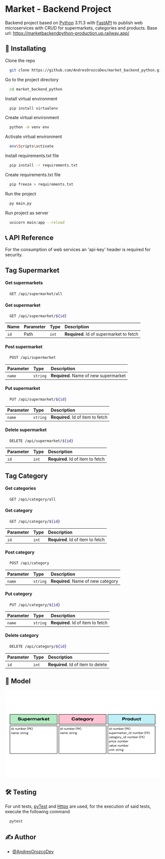 
# Market - Backend Project

Backend project based on [Python](https://www.python.org/) 3.11.3 with [FastAPI](https://fastapi.tiangolo.com/) to publish web microservices with CRUD for supermarkets, categories and products. Base url: https://marketbackendpython-production.up.railway.app/


## 🧰 Installating

Clone the repo
```bash
  git clone https://github.com/AndresOrozcoDev/market_backend_python.git
```

Go to the project directory
```bash
  cd market_backend_python
```

Install virtual environment
```bash
  pip install virtualenv
```

Create virtual environment
```bash
  python -m venv env
```

Activate virtual environment
```bash
  env\Scripts\activate
```

Install requirements.txt file
```bash
  pip install -r requirements.txt
```

Create requirements.txt file
```bash
  pip freeze > requirements.txt
```

Run the project
```bash
  py main.py
```

Run project as server
```bash
  uvicorn main:app --reload
```


## 📞 API Reference

For the consumption of web services an 'api-key' header is required for security.

## Tag Supermarket

#### Get supermarkets

```bash
  GET /api/supermarket/all
```

#### Get supermarket

```bash
  GET /api/supermarket/${id}
```

| Name | Parameter | Type     | Description                       |
| :-------- | :-------- | :------- | :-------------------------------- |
| `id`      | Path      | `int` | **Required**. Id of supermarket to fetch |

#### Post supermarket

```bash
  POST /api/supermarket
```

| Parameter | Type     | Description                       |
| :-------- | :------- | :-------------------------------- |
| `name`      | `string` | **Required**. Name of new supermarket |

#### Put supermarket

```bash
  PUT /api/supermarket/${id}
```

| Parameter | Type     | Description                       |
| :-------- | :------- | :-------------------------------- |
| `name`      | `string` | **Required**. Id of item to fetch |

#### Delete supermarket

```bash
  DELETE /api/supermarket/${id}
```

| Parameter | Type     | Description                       |
| :-------- | :------- | :-------------------------------- |
| `id`      | `int` | **Required**. Id of item to fetch |


## Tag Category

#### Get categories

```bash
  GET /api/category/all
```

#### Get category

```bash
  GET /api/category/${id}
```

| Parameter | Type     | Description                       |
| :-------- | :------- | :-------------------------------- |
| `id`      | `int` | **Required**. Id of item to fetch |

#### Post category

```bash
  POST /api/category
```

| Parameter | Type     | Description                       |
| :-------- | :------- | :-------------------------------- |
| `name`      | `string` | **Required**. Name of new category |

#### Put category

```bash
  PUT /api/category/${id}
```

| Parameter | Type     | Description                       |
| :-------- | :------- | :-------------------------------- |
| `name`      | `string` | **Required**. Id of item to fetch |

#### Delete category

```bash
  DELETE /api/category/${id}
```

| Parameter | Type     | Description                       |
| :-------- | :------- | :-------------------------------- |
| `id`      | `int` | **Required**. Id of item to delete |


## 📌 Model

![Modelo Entidad Relacion](./app/templates/sources/modeloEntidadRelacion.png)


## 🛠️ Testing

For unit tests, [pyTest](https://docs.pytest.org/en/7.3.x/) and [Httpx](https://www.python-httpx.org/) are used, for the execution of said tests, execute the following command

```bash
  pytest
```


## ✍️ Author

- [@AndresOrozcoDev](https://github.com/AndresOrozcoDev)
